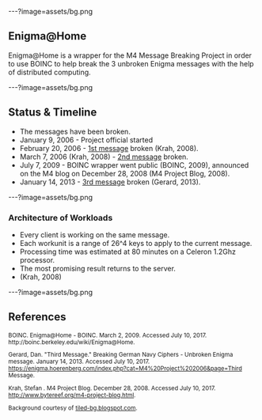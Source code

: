 ---?image=assets/bg.png
## Enigma@Home
Enigma@Home is a wrapper for the M4 Message Breaking Project in order to use
BOINC to help break the 3 unbroken Enigma messages with the help of distributed
computing.

---?image=assets/bg.png

## Status & Timeline
* The messages have been broken. 
* January 9, 2006 - Project official started
* February 20, 2006 - [1st message](http://www.bytereef.org/m4-project-first-break.html) broken (Krah, 2008).
* March 7, 2006 (Krah, 2008) - [2nd message](http://www.bytereef.org/m4-project-second-break.html) broken. 
* July 7, 2009 - BOINC wrapper went public (BOINC, 2009), announced on the M4 blog on December 28, 2008 (M4 Project Blog, 2008).
* January 14, 2013 - [3rd message](https://enigma.hoerenberg.com/index.php?cat=M4%20Project%202006&page=Third%20Message) broken (Gerard, 2013).

---?image=assets/bg.png

### Architecture of Workloads
* Every client is working on the same message.
* Each workunit is a range of 26^4 keys to apply to the current message. 
* Processing time was estimated at 80 minutes on a Celeron 1.2Ghz processor.
* The most promising result returns to the server.
* (Krah, 2008)

---?image=assets/bg.png

## References
<small>
<div style="text-align: left">
BOINC. Enigma@Home - BOINC. March 2, 2009. Accessed July 10, 2017. 
http://boinc.berkeley.edu/wiki/Enigma@Home.

Gerard, Dan. "Third Message." Breaking German Navy Ciphers - Unbroken Enigma
message. January 14, 2013. Accessed July 10, 2017.
https://enigma.hoerenberg.com/index.php?cat=M4%20Project%202006&page=Third Message.

Krah, Stefan . M4 Project Blog. December 28, 2008. Accessed July 10, 2017.
http://www.bytereef.org/m4-project-blog.html.

Background courtesy of [tiled-bg.blogspot.com](tiled-bg.blogspot.com).
</div>
</small>
